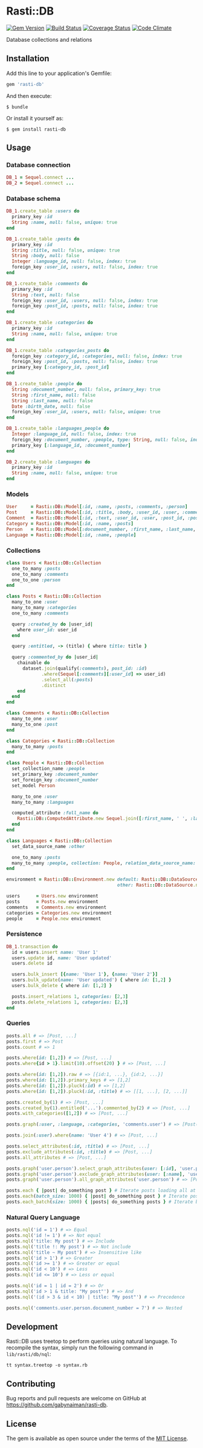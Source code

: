 # Rasti::DB

[![Gem Version](https://badge.fury.io/rb/rasti-db.svg)](https://rubygems.org/gems/rasti-db)
[![Build Status](https://travis-ci.org/gabynaiman/rasti-db.svg?branch=master)](https://travis-ci.org/gabynaiman/rasti-db)
[![Coverage Status](https://coveralls.io/repos/github/gabynaiman/rasti-db/badge.svg?branch=master)](https://coveralls.io/github/gabynaiman/rasti-db?branch=master)
[![Code Climate](https://codeclimate.com/github/gabynaiman/rasti-db.svg)](https://codeclimate.com/github/gabynaiman/rasti-db)

Database collections and relations

## Installation

Add this line to your application's Gemfile:

```ruby
gem 'rasti-db'
```

And then execute:

    $ bundle

Or install it yourself as:

    $ gem install rasti-db

## Usage

### Database connection

```ruby
DB_1 = Sequel.connect ...
DB_2 = Sequel.connect ...
```

### Database schema

```ruby
DB_1.create_table :users do
  primary_key :id
  String :name, null: false, unique: true
end

DB_1.create_table :posts do
  primary_key :id
  String :title, null: false, unique: true
  String :body, null: false
  Integer :language_id, null: false, index: true
  foreign_key :user_id, :users, null: false, index: true
end

DB_1.create_table :comments do
  primary_key :id
  String :text, null: false
  foreign_key :user_id, :users, null: false, index: true
  foreign_key :post_id, :posts, null: false, index: true
end

DB_1.create_table :categories do
  primary_key :id
  String :name, null: false, unique: true
end

DB_1.create_table :categories_posts do
  foreign_key :category_id, :categories, null: false, index: true
  foreign_key :post_id, :posts, null: false, index: true
  primary_key [:category_id, :post_id]
end

DB_1.create_table :people do
  String :document_number, null: false, primary_key: true
  String :first_name, null: false
  String :last_name, null: false
  Date :birth_date, null: false
  foreign_key :user_id, :users, null: false, unique: true
end

DB_1.create_table :languages_people do
  Integer :language_id, null: false, index: true
  foreign_key :document_number, :people, type: String, null: false, index: true
  primary_key [:language_id, :document_number]
end

DB_2.create_table :languages do
  primary_key :id
  String :name, null: false, unique: true
end
```

### Models

```ruby
User     = Rasti::DB::Model[:id, :name, :posts, :comments, :person]
Post     = Rasti::DB::Model[:id, :title, :body, :user_id, :user, :comments, :categories]
Comment  = Rasti::DB::Model[:id, :text, :user_id, :user, :post_id, :post]
Category = Rasti::DB::Model[:id, :name, :posts]
Person   = Rasti::DB::Model[:document_number, :first_name, :last_name, :full_name, :birth_date, :user_id, :user]
Language = Rasti::DB::Model[:id, :name, :people]
```

### Collections

```ruby
class Users < Rasti::DB::Collection
  one_to_many :posts
  one_to_many :comments
  one_to_one :person
end

class Posts < Rasti::DB::Collection
  many_to_one :user
  many_to_many :categories
  one_to_many :comments

  query :created_by do |user_id|
    where user_id: user_id
  end

  query :entitled, -> (title) { where title: title }

  query :commented_by do |user_id|
    chainable do
      dataset.join(qualify(:comments), post_id: :id)
             .where(Sequel[:comments][:user_id] => user_id)
             .select_all(:posts)
             .distinct
    end
  end
end

class Comments < Rasti::DB::Collection
  many_to_one :user
  many_to_one :post
end

class Categories < Rasti::DB::Collection
  many_to_many :posts
end

class People < Rasti::DB::Collection
  set_collection_name :people
  set_primary_key :document_number
  set_foreign_key :document_number
  set_model Person

  many_to_one :user
  many_to_many :languages

  computed_attribute :full_name do
    Rasti::DB::ComputedAttribute.new Sequel.join([:first_name, ' ', :last_name])
  end
end

class Languages < Rasti::DB::Collection
  set_data_source_name :other

  one_to_many :posts
  many_to_many :people, collection: People, relation_data_source_name: :default
end

environment = Rasti::DB::Environment.new default: Rasti::DB::DataSource.new(DB_1),
                                         other: Rasti::DB::DataSource.new(DB_2, 'custom_schema')

users      = Users.new environment
posts      = Posts.new environment
comments   = Comments.new environment
categories = Categories.new environment
people     = People.new environment
```

### Persistence

```ruby
DB_1.transaction do
  id = users.insert name: 'User 1'
  users.update id, name: 'User updated'
  users.delete id

  users.bulk_insert [{name: 'User 1'}, {name: 'User 2'}]
  users.bulk_update(name: 'User updated') { where id: [1,2] }
  users.bulk_delete { where id: [1,2] }

  posts.insert_relations 1, categories: [2,3]
  posts.delete_relations 1, categories: [2,3]
end
```

### Queries

```ruby
posts.all # => [Post, ...]
posts.first # => Post
posts.count # => 1

posts.where(id: [1,2]) # => [Post, ...]
posts.where{id > 1}.limit(10).offset(20) } # => [Post, ...]

posts.where(id: [1,2]).raw # => [{id:1, ...}, {id:2, ...}]
posts.where(id: [1,2]).primary_keys # => [1,2]
posts.where(id: [1,2]).pluck(:id) # => [1,2]
posts.where(id: [1,2]).pluck(:id, :title) # => [[1, ...], [2, ...]]

posts.created_by(1) # => [Post, ...]
posts.created_by(1).entitled('...').commented_by(2) # => [Post, ...]
posts.with_categories([1,2]) # => [Post, ...]

posts.graph(:user, :language, :categories, 'comments.user') # => [Post(User, Language, [Categories, ...], [Comments(User)]), ...]

posts.join(:user).where(name: 'User 4') # => [Post, ...]

posts.select_attributes(:id, :title) # => [Post, ...]
posts.exclude_attributes(:id, :title) # => [Post, ...]
posts.all_attributes # => [Post, ...]

posts.graph('user.person').select_graph_attributes(user: [:id], 'user.person': [:last_name, :user_id]) # => [Post, ...]
posts.graph('user.person').exclude_graph_attributes(user: [:name], 'user.person': [:first_name, :last_name]) # => [Post, ...]
posts.graph('user.person').all_graph_attributes('user.person') # => [Post, ...]

posts.each { |post| do_something post } # Iterate posts loading all at first
posts.each(batch_size: 1000) { |post| do_something post } # Iterate posts loading in batches
posts.each_batch(size: 1000) { |posts| do_something posts } # Iterate batches of posts
```
### Natural Query Language

```ruby
posts.nql('id = 1') # => Equal
posts.nql('id != 1') # => Not equal
posts.nql('title: My post') # => Include
posts.nql('title !: My post') # => Not include
posts.nql('title ~ My post') # => Insensitive like
posts.nql('id > 1') # => Greater
posts.nql('id >= 1') # => Greater or equal
posts.nql('id < 10') # => Less
posts.nql('id <= 10') # => Less or equal

posts.nql('id = 1 | id = 2') # => Or
posts.nql('id > 1 & title: "My post"') # => And
posts.nql('(id > 3 & id < 10) | title: "My post"') # => Precedence

posts.nql('comments.user.person.document_number = 7') # => Nested
```

## Development

Rasti::DB uses treetop to perform queries using natural language. To recompile the syntax, simply run the following command in `lib/rasti/db/nql`:

```
tt syntax.treetop -o syntax.rb
```

## Contributing

Bug reports and pull requests are welcome on GitHub at https://github.com/gabynaiman/rasti-db.


## License

The gem is available as open source under the terms of the [MIT License](http://opensource.org/licenses/MIT).

